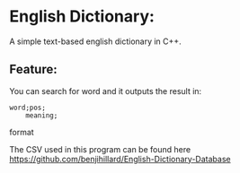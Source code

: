 # English Dictionary:

A simple text-based english dictionary in C++.

## Feature:
You can search for word and it outputs the result in:

    word;pos;
        meaning;

format

The CSV used in this program can be found here https://github.com/benjihillard/English-Dictionary-Database
